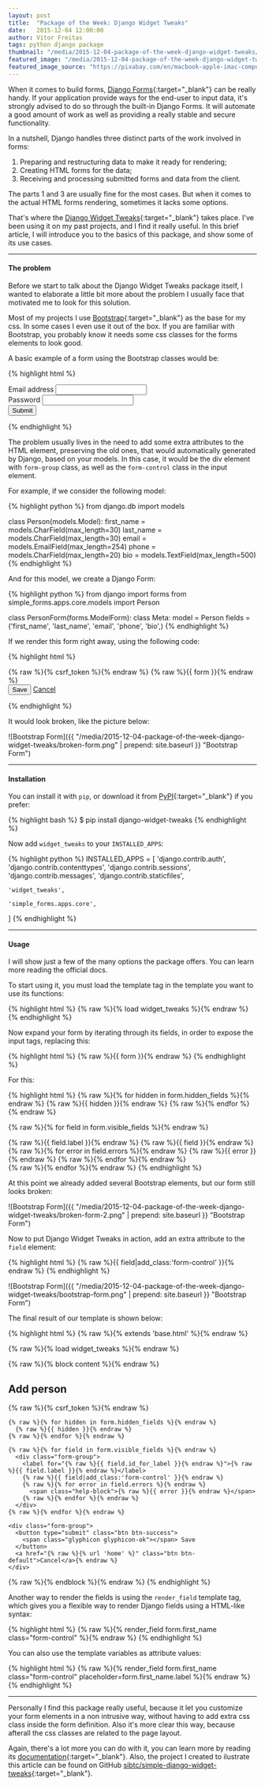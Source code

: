 ```yaml
---
layout: post
title:  "Package of the Week: Django Widget Tweaks"
date:   2015-12-04 12:00:00
author: Vitor Freitas
tags: python django package
thumbnail: "/media/2015-12-04-package-of-the-week-django-widget-tweaks/featured-post-image.jpg"
featured_image: "/media/2015-12-04-package-of-the-week-django-widget-tweaks/featured-post-image.jpg"
featured_image_source: "https://pixabay.com/en/macbook-apple-imac-computer-screen-606763/"
---
```


When it comes to build forms, [Django Forms][django-forms]{:target="_blank"} can be really handy. If your application provide ways for the end-user to input data, it's strongly advised to do so through the built-in Django Forms. It will automate a good amount of work as well as providing a really stable and secure functionality.

In a nutshell, Django handles three distinct parts of the work involved in forms:

1. Preparing and restructuring data to make it ready for rendering;
2. Creating HTML forms for the data;
3. Receiving and processing submitted forms and data from the client.

The parts 1 and 3 are usually fine for the most cases. But when it comes to the actual HTML forms rendering, sometimes it lacks some options.

That's where the [Django Widget Tweaks][django-widget-tweaks]{:target="_blank"} takes place. I've been using it on my past projects, and I find it really useful. In this brief article, I will introduce you to the basics of this package, and show some of its use cases.

***

#### The problem

Before we start to talk about the Django Widget Tweaks package itself, I wanted to elaborate a little bit more about the problem I usually face that motivated me to look for this solution.

Most of my projects I use [Bootstrap][bootstrap]{:target="_blank"} as the base for my css. In some cases I even use it out of the box. If you are familiar with Bootstrap, you probably know it needs some css classes for the forms elements to look good.

A basic example of a form using the Bootstrap classes would be:

{% highlight html %}
<form>
  <div class="form-group">
    <label for="id_email">Email address</label>
    <input type="email" class="form-control" id="id_email" name="email">
  </div>
  <div class="form-group">
    <label for="id_password">Password</label>
    <input type="password" class="form-control" id="id_password" name="password">
  </div>
  <button type="submit" class="btn btn-default">Submit</button>
</form>
{% endhighlight %}

The problem usually lives in the need to add some extra attributes to the HTML element, preserving the old ones, that would automatically generated by Django, based on your models. In this case, it would be the div element with `form-group` class, as well as the `form-control` class in the input element.

For example, if we consider the following model:

{% highlight python %}
from django.db import models

class Person(models.Model):
    first_name = models.CharField(max_length=30)
    last_name = models.CharField(max_length=30)
    email = models.EmailField(max_length=254)
    phone = models.CharField(max_length=20)
    bio = models.TextField(max_length=500)
{% endhighlight %}

And for this model, we create a Django Form:

{% highlight python %}
from django import forms
from simple_forms.apps.core.models import Person

class PersonForm(forms.ModelForm):
    class Meta:
        model = Person
        fields = ('first_name', 'last_name', 'email', 'phone', 'bio',)
{% endhighlight %}

If we render this form right away, using the following code:

{% highlight html %}
<form method="post">
  {% raw %}{% csrf_token %}{% endraw %}
  {% raw %}{{ form }}{% endraw %}
  <div class="form-group">
    <button type="submit" class="btn btn-success">
      <span class="glyphicon glyphicon-ok"></span> Save
    </button>
    <a href="{% raw %}{% url 'home' %}{% endraw %}" class="btn btn-default">Cancel</a>
  </div>
</form>
{% endhighlight %}

It would look broken, like the picture below:

![Bootstrap Form]({{ "/media/2015-12-04-package-of-the-week-django-widget-tweaks/broken-form.png" | prepend: site.baseurl }} "Bootstrap Form")

***

#### Installation

You can install it with `pip`, or download it from [PyPI][django-widget-tweaks]{:target="_blank"} if you prefer:

{% highlight bash %}
$ pip install django-widget-tweaks
{% endhighlight %}

Now add `widget_tweaks` to your `INSTALLED_APPS`:

{% highlight python %}
INSTALLED_APPS = [
    'django.contrib.auth',
    'django.contrib.contenttypes',
    'django.contrib.sessions',
    'django.contrib.messages',
    'django.contrib.staticfiles',

    'widget_tweaks',

    'simple_forms.apps.core',
]
{% endhighlight %}


****

#### Usage

I will show just a few of the many options the package offers. You can learn more reading the official docs.

To start using it, you must load the template tag in the template you want to use its functions:

{% highlight html %}
{% raw %}{% load widget_tweaks %}{% endraw %}
{% endhighlight %}

Now expand your form by iterating through its fields, in order to expose the input tags, replacing this:

{% highlight html %}
{% raw %}{{ form }}{% endraw %}
{% endhighlight %}

For this:

{% highlight html %}
{% raw %}{% for hidden in form.hidden_fields %}{% endraw %}
  {% raw %}{{ hidden }}{% endraw %}
{% raw %}{% endfor %}{% endraw %}

{% raw %}{% for field in form.visible_fields %}{% endraw %}
  <div class="form-group">
    <label for="{% raw %}{{ field.id_for_label }}{% endraw %}">{% raw %}{{ field.label }}{% endraw %}</label>
    {% raw %}{{ field }}{% endraw %}
    {% raw %}{% for error in field.errors %}{% endraw %}
      <span class="help-block">{% raw %}{{ error }}{% endraw %}</span>
    {% raw %}{% endfor %}{% endraw %}
  </div>
{% raw %}{% endfor %}{% endraw %}
{% endhighlight %}

At this point we already added several Bootstrap elements, but our form still looks broken:

![Bootstrap Form]({{ "/media/2015-12-04-package-of-the-week-django-widget-tweaks/broken-form-2.png" | prepend: site.baseurl }} "Bootstrap Form")

Now to put Django Widget Tweaks in action, add an extra attribute to the `field` element:

{% highlight html %}
{% raw %}{{ field|add_class:'form-control' }}{% endraw %}
{% endhighlight %}

![Bootstrap Form]({{ "/media/2015-12-04-package-of-the-week-django-widget-tweaks/bootstrap-form.png" | prepend: site.baseurl }} "Bootstrap Form")

The final result of our template is shown below:

{% highlight html %}
{% raw %}{% extends 'base.html' %}{% endraw %}

{% raw %}{% load widget_tweaks %}{% endraw %}

{% raw %}{% block content %}{% endraw %}
  <h2>Add person</h2>
  <form method="post">
    {% raw %}{% csrf_token %}{% endraw %}

    {% raw %}{% for hidden in form.hidden_fields %}{% endraw %}
      {% raw %}{{ hidden }}{% endraw %}
    {% raw %}{% endfor %}{% endraw %}

    {% raw %}{% for field in form.visible_fields %}{% endraw %}
      <div class="form-group">
        <label for="{% raw %}{{ field.id_for_label }}{% endraw %}">{% raw %}{{ field.label }}{% endraw %}</label>
        {% raw %}{{ field|add_class:'form-control' }}{% endraw %}
        {% raw %}{% for error in field.errors %}{% endraw %}
          <span class="help-block">{% raw %}{{ error }}{% endraw %}</span>
        {% raw %}{% endfor %}{% endraw %}
      </div>
    {% raw %}{% endfor %}{% endraw %}

    <div class="form-group">
      <button type="submit" class="btn btn-success">
        <span class="glyphicon glyphicon-ok"></span> Save
      </button>
      <a href="{% raw %}{% url 'home' %}" class="btn btn-default">Cancel</a>{% endraw %}
    </div>
  </form>
{% raw %}{% endblock %}{% endraw %}
{% endhighlight %}

Another way to render the fields is using the `render_field` template tag, which gives you a flexible way to render Django fields using a HTML-like syntax:

{% highlight html %}
{% raw %}{% render_field form.first_name class="form-control" %}{% endraw %}
{% endhighlight %}

You can also use the template variables as attribute values:

{% highlight html %}
{% raw %}{% render_field form.first_name class="form-control" placeholder=form.first_name.label %}{% endraw %}
{% endhighlight %}

***

Personally I find this package really useful, because it let you customize your form elements in a non intrusive way, without having to add extra css class inside the form definition. Also it's more clear this way, because afterall the css classes are related to the page layout.

Again, there's a lot more you can do with it, you can learn more by reading its [documentation][django-widget-tweaks]{:target="_blank"}. Also, the project I created to ilustrate this article can be found on GitHub [sibtc/simple-django-widget-tweaks][simple-django-widget-tweaks]{:target="_blank"}.

[django-forms]: https://docs.djangoproject.com/en/1.9/topics/forms/
[django-widget-tweaks]: https://pypi.python.org/pypi/django-widget-tweaks
[bootstrap]: http://getbootstrap.com/
[simple-django-widget-tweaks]: https://github.com/sibtc/simple-django-widget-tweaks
